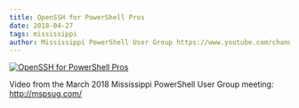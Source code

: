 ```yaml
---
title: OpenSSH for PowerShell Pros
date: 2018-04-27
tags: mississippi
author: Mississippi PowerShell User Group https://www.youtube.com/channel/UC7Eje7Fw3rYW3wpoyli492g
---
```


[![OpenSSH for PowerShell Pros](https://i4.ytimg.com/vi/oMUIip_Gn_0/hqdefault.jpg "OpenSSH for PowerShell Pros")](https://www.youtube.com/watch?v=oMUIip_Gn_0)

Video from the March 2018 Mississippi PowerShell User Group meeting: http://mspsug.com/
